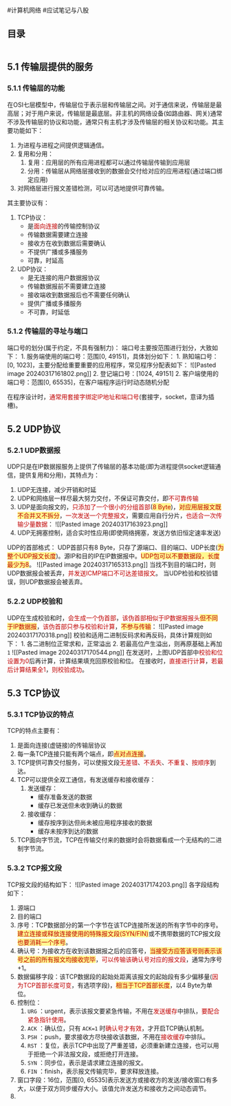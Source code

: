 #计算机网络 #应试笔记与八股

## 目录
```toc
```

## 5.1 传输层提供的服务

### 5.1.1 传输层的功能

在OSI七层模型中，传输层位于表示层和传输层之间。对于通信来说，传输层是最高层；对于用户来说，传输层是最底层。非主机的网络设备(如路由器、网关)通常不涉及传输层的协议和功能，通常只有主机才涉及传输层的相关协议和功能。其主要功能如下：
1. 为进程与进程之间提供逻辑通信。
2. 复用和分用：
	1. 复用：应用层的所有应用进程都可以通过传输层传输到应用层
	2. 分用：传输层从网络层接收到的数据会交付给对应的应用进程(通过端口绑定应用)
3. 对网络层进行报文差错检测，可以可选地提供可靠传输。

其主要协议有：
1. TCP协议：
	- 是<font color="#c00000">面向连接</font>的传输控制协议
	- 传输数据需要建立连接
	- 接收方在收到数据后需要确认
	- 不提供广播或多播服务
	- 可靠，时延高
2. UDP协议：
	- 是无连接的用户数据报协议
	- 传输数据报前不需要建立连接
	- 接收端收到数据报后也不需要任何确认
	- 提供广播或多播服务
	- 不可靠，时延低

### 5.1.2 传输层的寻址与端口

端口号的划分(属于约定，不具有强制力)：
	端口号主要按范围进行划分，大致如下：
	1. 服务端使用的端口号：范围\[0, 49151\]，具体划分如下：
		1. 熟知端口号：\[0, 1023\]，主要分配给重要重要的应用程序，常见程序分配表如下：
			![[Pasted image 20240317161802.png]]
		2. 登记端口号：\[1024, 49151\]
	2. 客户端使用的端口号：范围\[0, 65535\]，在客户端程序运行时动态随机分配

在程序设计时，<font color="#c00000">通常用套接字绑定IP地址和端口号</font>(套接字，socket，意译为插槽)。

## 5.2 UDP协议

### 5.2.1 UDP数据报

UDP只是在IP数据报服务上提供了传输层的基本功能(即为进程提供socket逻辑通信，提供复用和分用)，其特点为：
1. UDP无连接，减少开销和时延
2. UDP和网络层一样尽最大努力交付，不保证可靠交付，即<font color="#c00000">不可靠传输</font>
3. UDP是面向报文的，<font color="#c00000">只添加了一个很小的分组首部</font>(<span style="background:#fff88f"><font color="#c00000">8 Byte</font></span>)，<span style="background:#fff88f"><font color="#c00000">对应用层报文既不合并又不拆分</font></span>，<font color="#c00000">一次发送一个完整报文</font>，需要应用自行分片，<font color="#c00000">也适合一次传输少量数据</font>：
	![[Pasted image 20240317163923.png]]
4. UDP无拥塞控制，适合实时性应用(即使网络拥塞，发送方依旧恒定速率发送)

UDP的首部格式：
	UDP首部只有8 Byte，只存了源端口、目的端口、UDP长度(<span style="background:#fff88f"><font color="#c00000">为整个UDP报文长度</font></span>)。源IP和目的IP在IP数据报中。<span style="background:#fff88f"><font color="#c00000">UDP包可以不要数据段，长度最少为8</font></span>。
	![[Pasted image 20240317165313.png]]
		当找不到目的端口时，则UDP数据报会被丢弃，<font color="#c00000">并发送ICMP端口不可达差错报文</font>。
		当UDP检验和校验错误，则UDP数据报会被丢弃。

### 5.2.2 UDP校验和

UDP在生成校验和时，<font color="#c00000">会生成一个伪首部</font>，<font color="#c00000">该伪首部相似于IP数据报报头</font><span style="background:#fff88f"><font color="#c00000">但不同于IP数据报</font></span>，<font color="#c00000">该伪首部只参与校验和计算</font>，<span style="background:#fff88f"><font color="#c00000">不参与传输</font></span>：
	![[Pasted image 20240317170318.png]]
	校验和适用二进制反码求和再反码，具体计算规则如下：
	1. 各二进制位正常求和，正常溢出
	2. 若最高位产生溢出，则再原基础上再加 `1` 
	![[Pasted image 20240317170544.png]]
	在发送时，上图UDP首部中<font color="#c00000">校验和位设置为0</font>后再计算，计算结果填充回原校验和位。
	在接收时，<font color="#c00000">直接进行计算</font>，<font color="#c00000">若最后计算结果全1</font>，<font color="#c00000">则校验成功</font>。

## 5.3 TCP协议

### 5.3.1 TCP协议的特点

TCP的特点主要有：
1. 是面向连接(虚链接)的传输层协议
2. 每一条TCP连接只能有两个端点，即<span style="background:#fff88f"><font color="#c00000">点对点连接</font></span>。
3. TCP提供可靠交付服务，可以使报文段<font color="#c00000">无差错</font>、<font color="#c00000">不丢失</font>、<font color="#c00000">不重复</font>、<font color="#c00000">按顺序</font>到达。
4. TCP可以提供全双工通信，有发送缓存和接收缓存：
	1. 发送缓存：
		- 缓存准备发送的数据
		- 缓存已发送但未收到确认的数据
	2. 接收缓存：
		- 缓存按序到达但尚未被应用程序接收的数据
		- 缓存未按序到达的数据
5. TCP面向字节流，TCP在传输交付来的数据时会将数据看成一个无结构的二进制字节流。

### 5.3.2 TCP报文段

TCP报文段的结构如下：
	![[Pasted image 20240317174203.png]]
各字段结构如下：
1. 源端口
2. 目的端口
3. 序号：TCP数据部分的第一个字节在该TCP连接所发送的所有字节中的序号。<span style="background:#fff88f"><font color="#c00000">建立连接或释放连接使用的特殊报文段(SYN/FIN)</font></span>或不携带数据的TCP报文段<span style="background:#fff88f"><font color="#c00000">也要消耗一个序号</font></span>。
4. 确认号：为接收方在收到该数据报之后的应答号，<span style="background:#fff88f"><font color="#c00000">当接受方应答该号则表示该号之前的所有报文均接收完毕</font></span>，<font color="#c00000">可以传输该确认号对应的报文段</font>，通常为序号+1。
5. 数据偏移字段：该TCP数据段的起始处距离该报文的起始段有多少偏移量(<font color="#c00000">因为TCP首部长度可变</font>，有选项字段)，<span style="background:#fff88f"><font color="#c00000">相当于TCP首部长度</font></span>，以4 Byte为单位。
6. 控制位：
	1. `URG` ：urgent，表示该报文要紧急传输，不用在<font color="#c00000">发送缓存</font>中排队，<font color="#c00000">要配合紧急指针使用</font>。
	2. `ACK` ：确认位，只有 `ACK=1` 时<font color="#c00000">确认号才有效</font>，才开启TCP确认机制。
	3. `PSH` ：push，要求接收方尽快接收该数据，不用在<font color="#c00000">接收缓存</font>中排队。
	4. `RST` ：复位，表示TCP中出现了严重差错，必须重新建立连接，也可以用于拒绝一个非法报文段，或拒绝打开连接。
	5. `SYN` ：同步位，表示是请求建立连接的报文。
	6. `FIN` ：finish，表示报文传输完毕，要求释放连接。
7. 窗口字段：16位，范围\[0, 65535\]表示发送方或接收方的发送/接收窗口有多大，以便于双方同步缓存大小。该值允许发送方和接收方之间动态调节。
8. 



